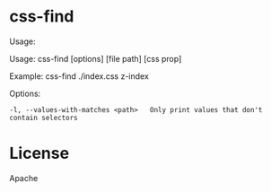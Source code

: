css-find
===========

Usage:

  Usage: css-find [options] [file path] [css prop]

  Example: css-find  ./index.css z-index

  Options:

    -l, --values-with-matches <path>   Only print values that don't contain selectors

License
=======

Apache

